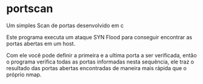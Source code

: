 # portscan
Um simples Scan de portas desenvolvido em c

Este programa executa um ataque SYN Flood para conseguir encontrar as portas abertas em um host. 

Com ele você pode definir a primeira e a ultima porta a ser verificada, então o programa verifica todas as portas informadas nesta sequência, ele traz o resultado das portas abertas encontradas de maneira mais rápida que o próprio nmap. 

